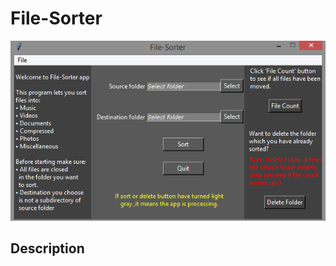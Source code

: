 # File-Sorter
![Alt Text](https://github.com/starter-coder/File-Sorter/blob/master/images/file-sorter.png)
## Description
